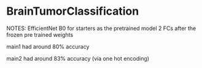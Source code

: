 # BrainTumorClassification

NOTES:
EfficientNet B0 for starters as the pretrained model
2 FCs after the frozen pre trained weights

main1 had around 80% accuracy

main2 had around 83% accuracy (via one hot encoding)

